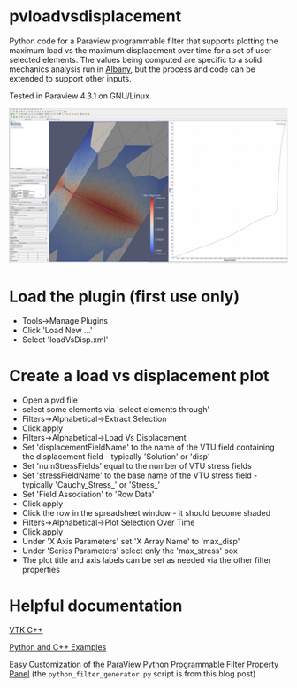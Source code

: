 # pvloadvsdisplacement 
Python code for a Paraview programmable filter that
supports plotting the maximum load vs the maximum displacement over time for a
set of user selected elements. The values being computed are specific to a
solid mechanics analysis run in [Albany](https://github.com/gahansen/Albany), but the process and code can be
extended to support other inputs.

Tested in Paraview 4.3.1 on GNU/Linux.

![plot](plot.png)

# Load the plugin (first use only)
* Tools->Manage Plugins
* Click 'Load New ...'
* Select 'loadVsDisp.xml'

# Create a load vs displacement plot
* Open a pvd file
* select some elements via 'select elements through'
* Filters->Alphabetical->Extract Selection 
* Click apply
* Filters->Alphabetical->Load Vs Displacement
* Set 'displacementFieldName' to the name of the VTU field containing the displacement field - typically 'Solution' or 'disp'
* Set 'numStressFields' equal to the number of VTU stress fields 
* Set 'stressFieldName' to the base name of the VTU stress field - typically 'Cauchy_Stress_' or 'Stress_'
* Set 'Field Association' to 'Row Data'
* Click apply
* Click the row in the spreadsheet window - it should become shaded
* Filters->Alphabetical->Plot Selection Over Time
* Click apply
* Under 'X Axis Parameters' set 'X Array Name' to 'max_disp'
* Under 'Series Parameters' select only the 'max_stress' box
* The plot title and axis labels can be set as needed via the other filter properties 

# Helpful documentation

[VTK C++](http://www.vtk.org/doc/nightly/html/classvtkTable.html)

[Python and C++ Examples](http://www.vtk.org/doc/nightly/html/c2_vtk_e_8.html)

[Easy Customization of the ParaView Python Programmable Filter Property Panel](http://www.kitware.com/blog/home/post/534)
(the <code>python_filter_generator.py</code> script is from this blog post)
